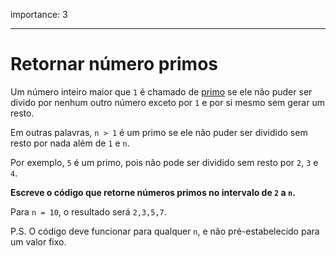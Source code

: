 importance: 3

---

# Retornar número primos

Um número inteiro maior que `1` é chamado de [primo](https://pt.wikipedia.org/wiki/Número_primo) se ele não puder ser divido por nenhum outro número exceto por `1` e por si mesmo sem gerar um resto.


Em outras palavras, `n > 1` é um primo se ele não puder ser dividido sem resto por nada além de `1` e `n`.

Por exemplo, `5` é um primo, pois não pode ser dividido sem resto por `2`, `3` e `4`.

**Escreve o código que retorne números primos no intervalo de `2` a `n`.**

Para `n = 10`, o resultado será `2,3,5,7`.

P.S. O código deve funcionar para qualquer `n`, e não pré-estabelecido para um valor fixo.
